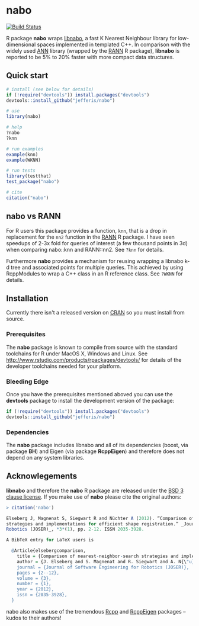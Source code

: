 # nabo
[![Build Status](https://travis-ci.org/jefferis/nabo.svg)](https://travis-ci.org/jefferis/nabo) 

R package **nabo** wraps [libnabo](https://github.com/ethz-asl/libnabo), 
a fast K Nearest Neighbour library for low-dimensional spaces implemented in templated C++.
In comparison with the widely used [ANN](http://www.cs.umd.edu/~mount/ANN) library (wrapped by the
[RANN](http://cran.r-project.org/web/packages/RANN/index.html) R package), **libnabo** is reported
to be 5% to 20% faster with more compact data structures.

## Quick start
```r
# install (see below for details)
if (!require("devtools")) install.packages("devtools")
devtools::install_github("jefferis/nabo")

# use
library(nabo)

# help
?nabo
?knn

# run examples
example(knn)
example(WKNN)

# run tests
library(testthat)
test_package("nabo")

# cite
citation("nabo")
```

## nabo vs RANN
For R users this package provides a function, `knn`, that is a drop in replacement for
the `nn2` function in the [RANN](http://cran.r-project.org/web/packages/RANN/index.html) 
R package. I have seen speedups of 2-3x fold for queries of interest (a few thousand
points in 3d) when comparing nabo::knn and RANN::nn2. See `?knn` for details.

Furthermore **nabo** provides a mechanism for reusing wrapping a libnabo k-d tree
and associated points for multiple queries. This achieved by using RcppModules to wrap
a C++ class in an R reference class. See `?WKNN` for details.

## Installation
Currently there isn't a released version on [CRAN](http://cran.r-project.org/)
so you must install from source.

### Prerequisites
The **nabo** package is known to compile from source with the standard 
toolchains for R under MacOS X, Windows and Linux.
See http://www.rstudio.com/products/rpackages/devtools/ for details of the
developer toolchains needed for your platform.

### Bleeding Edge
Once you have the prerequisites mentioned aboved you can use the **devtools**
package to install the development version of the package:

```r
if (!require("devtools")) install.packages("devtools")
devtools::install_github("jefferis/nabo")
```
### Dependencies
The **nabo** package includes libnabo and all of its dependencies (boost, via 
package **BH**) and Eigen (via package **RcppEigen**) and therefore does not
depend on any system libraries.

## Acknowlegements
**libnabo** and therefore the **nabo** R package are released under the 
[BSD 3 clause license](http://www.r-project.org/Licenses/BSD_3_clause). If you
make use of **nabo** please cite the original authors:

```r
> citation('nabo')

Elseberg J, Magnenat S, Siegwart R and Nüchter A (2012). “Comparison of nearest-neighbor-search
strategies and implementations for efficient shape registration.” _Journal of Software Engineering for
Robotics (JOSER)_, *3*(1), pp. 2-12. ISSN 2035-3928.

A BibTeX entry for LaTeX users is

  @Article{elsebergcomparison,
    title = {Comparison of nearest-neighbor-search strategies and implementations for efficient shape registration},
    author = {J. Elseberg and S. Magnenat and R. Siegwart and A. N{\"u}chter},
    journal = {Journal of Software Engineering for Robotics (JOSER)},
    pages = {2--12},
    volume = {3},
    number = {1},
    year = {2012},
    issn = {2035-3928},
  }

```

nabo also makes use of the tremendous [Rcpp](http://cran.r-project.org/web/packages/Rcpp/index.html)
and [RcppEigen](http://cran.r-project.org/web/packages/RcppEigen/index.html) packages –
kudos to their authors!
